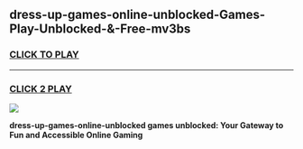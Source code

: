 
## dress-up-games-online-unblocked-Games-Play-Unblocked-&-Free-mv3bs
<h3>
<a href="https://premium76.site?title=dress-up-games-online-unblocked&ref=24A">CLICK TO PLAY</a></h3>
<hr>

<h3>
<a href="https://premium76.site?title=dress-up-games-online-unblocked&ref=24A">CLICK 2 PLAY</a>
  
</h3>

<a href="https://premium76.site?title=dress-up-games-online-unblocked&ref=24A"><img src="https://clearcache.store/games.png"></a>


**dress-up-games-online-unblocked games unblocked: Your Gateway to Fun and Accessible Online Gaming**

